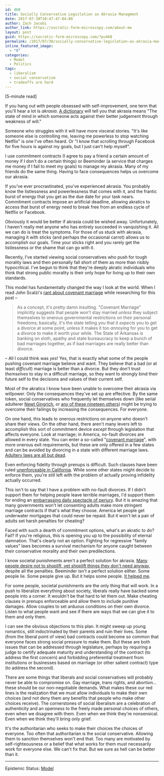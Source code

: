 ```yaml
---
id: 468
title: Socially Conservative Legislation as Akrasia Managment
date: 2017-07-30T10:47:47-04:00
author: Zach Jacobi
author_link: https://socratic-form-microscopy.com/about-me
layout: post
guid: https://socratic-form-microscopy.com/?p=468
permalink: /2017/07/30/socially-conservative-legislation-as-akrasia-managment/
inline_featured_image:
  - "0"
categories:
  - Model
  - Politics
tags:
  - liberalism
  - social conservatism
  - tradeoffs are hard
---
```


<p class="caption pre-post-meta">
[5-minute read]
</p>

If you hang out with people obsessed with self-improvement, one term that you'll hear a lot is <em>akrasia</em>. <a href="https://en.oxforddictionaries.com/definition/akrasia">A dictionary</a> will tell you that akrasia means "The state of mind in which someone acts against their better judgement through weakness of will."

Someone who struggles with it will have more visceral stories. "It's like someone else is controlling me, leaving me powerless to stop watching Netflix" is one I've often heard. Or "I know that scrolling through Facebook for five hours is against my goals, but I just can't help myself".

I use commitment contracts (I agree to pay a friend a certain amount of money if I don't do a certain things) or Beeminder (a service that charges me money if I fail to meet my goals) to manage my akrasia. Many of my friends do the same thing. Having to face consequences helps us overcome our akrasia.

If you've ever procrastinated, you've experienced akrasia. You probably know the listlessness and powerlessness that comes with it, and the frantic burst of energy that you get as the due date for your task nears. Commitment contracts impose an artificial deadline, allowing akratics to access that burst of energy need to break free from an endless cycle of Netflix or Facebook.

Obviously it would be better if akrasia could be wished away. Unfortunately, I haven't really met anyone who has entirely succeeded in vanquishing it. All we can do is treat the symptoms. For those of us stuck with akrasia, managing it with sticks (and perhaps the occasional carrot) allows us to accomplish our goals. Time your sticks right and you rarely get the listlessness or the shame that can go with it.

Recently, I've started viewing social conservatives who push for tough morality laws and then personally fall short of them as more than risibly hypocritical. I've begun to think that they're deeply akratic individuals who think that strong public morality is their only hope for living up to their own standards.

This model has fundamentally changed the way I look at the world. When I read John Scalzi's <a href="http://www.scalzi.com/whatever/003416.html">rant about covenant marriage</a> while researching for this post –

<blockquote>As a concept, it's pretty damn insulting. "Covenant Marriage" implicitly suggests that people won't stay married <em>unless </em>they subject themselves to onerous governmental restrictions on their personal freedoms; basically, it's the state telling you that it <em>expects </em>you to get a divorce at some point, unless it makes it too <em>annoying </em>for you to get a divorce to make it worth your while. The State of Arkansas is banking on sloth, apathy and state bureaucracy to keep a bunch of bad marriages together, as if bad marriages are really better than divorce.</blockquote>
– All I could think was <em>yes</em>! Yes, that is exactly what some of the people pushing covenant marriage believe and want. They believe that a bad (or at least <em>difficult</em>) marriage is better than a divorce. But they don't trust <em>themselves</em> to stay in a difficult marriage, so they want to strongly bind their future self to the decisions and values of their current self.

Most of the akratics I know have been unable to overcome their akrasia via willpower. Only the consequences they've set up are effective. By the same token, social conservatives who frequently let themselves down (like serial adulterer <a href="http://www.politico.com/magazine/story/2016/07/2016-newt-gingrich-scandals-accomplishments-veepstakes-running-mate-trump-gop-republican-214050">Newt Gingrich</a>, or <a href="http://www.alternet.org/tea-party-and-right/right-wings-20-biggest-hypocrites-about-sex">any of these nineteen others</a>) might be trying to overcome their failings by increasing the consequences. For everyone.

On one hand, this leads to onerous restrictions on anyone who doesn't share their views. On the other hand, there aren't many levers left to accomplish this sort of commitment device <em>except</em> through legislation that affects everyone. Look at marriage; in America, no-fault divorces are allowed in every state. You can enter a so-called "<a href="https://en.wikipedia.org/wiki/Covenant_marriage">covenant marriage</a>", with more onerous exit requirements, but these are only offered in a few states and can be avoided by divorcing in a state with different marriage laws. <a href="http://www.freep.com/story/life/family/2014/04/17/in-which-states-is-cheating-on-your-spouse-illegal/28936155/">Adultery laws are all but dead</a>.

Even enforcing fidelity through prenups is difficult. Such clauses have been ruled <a href="https://www.forbes.com/sites/jefflanders/2014/03/13/can-a-prenup-or-a-postnup-with-an-infidelity-clause-deter-a-husband-from-cheating/#5f53ec673283">unenforceable in California</a>. While some other states might decide to enforce them, you're still left with the problem of actually proving infidelity actually occurred.

This isn't to say that I have a problem with no-fault divorces. If I didn't support them for helping people leave terrible marriages, I'd support them for ending an <a href="https://en.wikipedia.org/wiki/No-fault_divorce#Advocates_for_eliminating_the_showing-of-fault_requirements_for_divorce">embarrassing daily spectacle of perjury</a>. But it is amazing that many governments won't let consenting adults make more stringent marriage contracts if that's what they choose. America let people get underwater mortgages that could never be repaid. But it won't let a pair of adults set harsh penalties for cheating?

Faced with such a dearth of commitment options, what's an akratic to do? Fail? If you're religious, this is opening you up to the possibility of eternal damnation. That's clearly not an option. Fighting for regressive "family values" laws becomes a survival mechanism for anyone caught between their conservative morality and their own predilections.

I know societal punishments aren't a perfect solution for akrasia. <a href="http://www.bbc.com/news/magazine-35599077">Many people desire not to shoplift, yet shoplift things they don't need anyway</a>, despite all the penalties. Beeminder isn't a perfect solution either. Some people lie. Some people give up. But it helps some people. <a href="{{ site.baseurl }}/2017/06/18/six-steps-to-a-daily-writing-habit/">It helped me</a>.

For some people, societal punishments are the only thing that will work. In a push to liberalize everything about society, liberals really have backed some people into a corner. It wouldn't be that hard to let them out. Make cheating clauses in prenups enforceable and allow them to include punitive damages. Allow couples to set arduous conditions on their own divorce. Listen to what people want and see if there are ways that we can give it to them and only them.

I can see the obvious objections to this plan. It might sweep up young romantics, still indoctrinated by their parents and ruin their lives. Some (from the liberal point of view) bad contracts could become so common that everyone faces strong social pressure to make them. But these are both issues that can be addressed through legislature, perhaps by requiring a judge to certify adequate maturity and understanding of the contract (to address the first concern) and forbidding preferential treatment from institutions or businesses based on marriage (or other salient contract) type (to address the second).

There are some things that liberals and social conservatives will probably never be able to compromise on. Gay marriage, trans rights, and abortion… these should be our non-negotiable demands. What makes these our red lines is the realization that we must allow individuals to make their own choices (and not deny them any benefits that people who make other choices receive). The cornerstones of social liberalism are a celebration of authenticity and an openness to the freely made personal choices of others, even when we disagree with them. Even when we think they're nonsensical. Even when we think they'll bring only grief.

It's the authoritarian who seeks to make their choices the choices of everyone. Too often that authoritarian is the social conservative. Allowing them to sanction themselves won't end that. Too many are motivated by self-righteousness or a belief that what works for them must necessarily work for everyone else. We can't fix that. But we sure as hell can be better than it.

<hr class="post-end" />
<p class="epistemic-status">Epistemic Status: <a href="{{ site.baseurl }}/about-me">Model<a></p>
